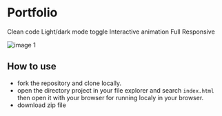 # Portfolio
 Clean code
 Light/dark mode toggle
 Interactive animation
 Full Responsive

![image 1](https://github.com/Badrulamin-my/Portfolio/assets/102642059/5a86d7e8-b995-4c22-846e-16bf5b677fdc) 

## How to use

- fork the repository and clone locally.
- open the directory project in your file explorer and search `index.html` then open it with your browser for running localy in your browser.
- download zip file
